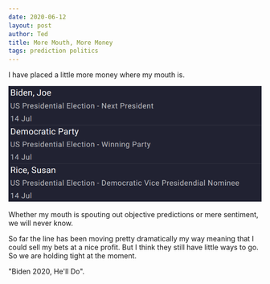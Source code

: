 ```yaml
---
date: 2020-06-12
layout: post
author: Ted
title: More Mouth, More Money
tags: prediction politics
---
```

I have placed a little more money where my mouth is.

![Bet image](/assets/images/biden-bet.png)

Whether my mouth is spouting out objective predictions or mere sentiment, we will never know.  

So far the line has been moving pretty dramatically my way meaning that I could sell my bets at a nice profit. But I think they still have little ways to go. So we are holding tight at the moment.

"Biden 2020, He'll Do".
